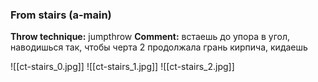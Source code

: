 ### From stairs (a-main)
**Throw technique:** jumpthrow
**Comment:** встаешь до упора в угол, наводишься так, чтобы черта 2 продолжала грань кирпича, кидаешь

![[ct-stairs_0.jpg]]
![[ct-stairs_1.jpg]]
![[ct-stairs_2.jpg]]